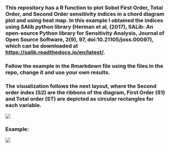 ### This repository has a R function to plot Sobol First Order, Total Order, and Second Order sensitivity indices in a chord diagram plot and using heat map. In this example I obtained the indices using SAlib python library (Herman et al, (2017), SALib: An open-source Python library for Sensitivity Analysis, Journal of Open Source Software, 2(9), 97, doi:10.21105/joss.00097), which can be downloaded at https://salib.readthedocs.io/en/latest/.

### Follow the example in the Rmarkdown file using the files in the repo, change it and use your own results.

### The visualization follows the next layout, where the Second order index (S2) are the ribbons of the diagram, First Order (S1) and Total order (ST) are depicted as circular rectangles for each variable.

![](https://github.com/joserdgz8/Global_sensitivity_analysis_visualization/blob/main/chord_diagram_legend.png)

### Example: 

![](https://github.com/joserdgz8/Global_sensitivity_analysis_visualization/blob/main/EXAMPLE.png)

